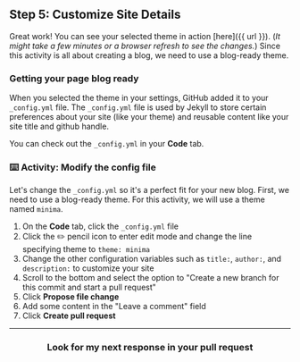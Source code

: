 ## Step 5: Customize Site Details

Great work! You can see your selected theme in action [here]({{ url }}). (_It might take a few minutes or a browser refresh to see the changes._) Since this activity is all about creating a blog, we need to use a blog-ready theme.

### Getting your page blog ready

When you selected the theme in your settings, GitHub added it to your `_config.yml` file. The `_config.yml` file is used by Jekyll to store certain preferences about your site (like your theme) and reusable content like your site title and github handle.

You can check out the `_config.yml` in your **Code** tab.

### :keyboard: Activity: Modify the config file

Let's change the `_config.yml` so it's a perfect fit for your new blog. First, we need to use a blog-ready theme. For this activity, we will use a theme named `minima`. 

1. On the **Code** tab, click the `_config.yml` file
1. Click the :pencil2: pencil icon to enter edit mode and change the line specifying theme to `theme: minima`
1. Change the other configuration variables such as `title:`, `author:`, and `description:` to customize your site
1. Scroll to the bottom and select the option to "Create a new branch for this commit and start a pull request"
1. Click **Propose file change**
1. Add some content in the "Leave a comment" field
1. Click **Create pull request**

<hr>
<h3 align="center">Look for my next response in your pull request</h3>
